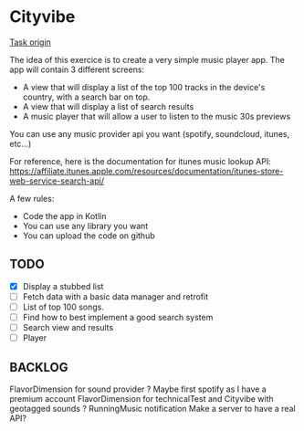 # Cityvibe

[Task origin](https://gist.github.com/matts2cant/78028940eed02f2ce00ae45710a489a1)

The idea of this exercice is to create a very simple music player app. The app will contain 3 different screens:

* A view that will display a list of the top 100 tracks in the device's country, with a search bar on top.
* A view that will display a list of search results
* A music player that will allow a user to listen to the music 30s previews


You can use any music provider api you want (spotify, soundcloud, itunes, etc...)

For reference, here is the documentation for itunes music lookup API: https://affiliate.itunes.apple.com/resources/documentation/itunes-store-web-service-search-api/

A few rules:

* Code the app in Kotlin
* You can use any library you want
* You can upload the code on github

## TODO

* [x] Display a stubbed list
* [ ] Fetch data with a basic data manager and retrofit
* [ ] List of top 100 songs.
* [ ] Find how to best implement a good search system
* [ ] Search view and results
* [ ] Player

## BACKLOG

FlavorDimension for sound provider ? Maybe first spotify as I have a premium account
FlavorDimension for technicalTest and Cityvibe with geotagged sounds ?
RunningMusic notification
Make a server to have a real API?



